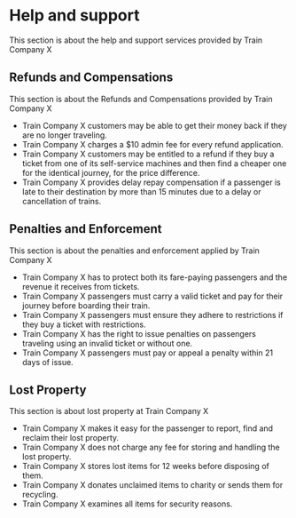 # Help and support

This section is about the help and support services provided by Train Company X

## Refunds and Compensations

This section is about the Refunds and Compensations provided by Train Company X

- Train Company X customers may be able to get their money back if they are no longer traveling.
- Train Company X charges a $10 admin fee for every refund application.
- Train Company X customers may be entitled to a refund if they buy a ticket from one of its self-service machines and then find a cheaper one for the identical journey, for the price difference.
- Train Company X provides delay repay compensation if a passenger is late to their destination by more than 15 minutes due to a delay or cancellation of trains.

## Penalties and Enforcement

This section is about the penalties and enforcement applied by Train Company X

- Train Company X has to protect both its fare-paying passengers and the revenue it receives from tickets.
- Train Company X passengers must carry a valid ticket and pay for their journey before boarding their train.
- Train Company X passengers must ensure they adhere to restrictions if they buy a ticket with restrictions.
- Train Company X has the right to issue penalties on passengers traveling using an invalid ticket or without one.
- Train Company X passengers must pay or appeal a penalty within 21 days of issue.

## Lost Property

This section is about lost property at Train Company X

- Train Company X makes it easy for the passenger to report, find and reclaim their lost property.
- Train Company X does not charge any fee for storing and handling the lost property.
- Train Company X stores lost items for 12 weeks before disposing of them.
- Train Company X donates unclaimed items to charity or sends them for recycling.
- Train Company X examines all items for security reasons.